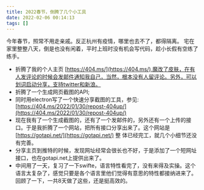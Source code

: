 ```yaml
---
title: 2022春节，倒腾了几个小工具
date: 2022-02-06 00:14:13
tags: []
---
```


今年春节，照常不用走亲戚。反正杭州有疫情，哪里也去不了，都得隔离。
宅在家里整整八天，倒是也没有闲着，平时上班时没有机会写代码，趁小长假有空练了练手。
- 折腾了我的个人主页 [https://404.ms/](https://404.ms/),魔改了皮肤，在有人发评论的时候会发邮件通知我自己，当然，根本没有人留评论。另外，可以划词启动分享，支持twitter和新浪。
- 折腾了一个生成网页截图的API;
- 同时用electron写了一个快速分享截图的工具，参见:[https://404.ms/2022/01/30/repost-404up/](https://404.ms/2022/01/30/repost-404up/)
- 现在我有了一个生成截图的，还有了一个发邮件的，另外还有一个上传的接口。于是我折腾了一个网站，把所有接口分享出来了。这个网站是 [https://gotapi.net/](https://gotapi.net/) 整 体已经完工，就几个小细节还没有完善。
- 分享主页到推特的时候，发现网址经常会很长也不好，于是添加了一个短网址接口，也在gotapi.net上提供出来了。
- 中间用了一天，复习了一下swifte，语言特性看完了，没有来得及实操。这个语言太复杂了，感觉只要是各个语言里他们觉得有意思的特性都接纳进来了。
回顾了一下，一共8天做了这些，还是挺高效的。
